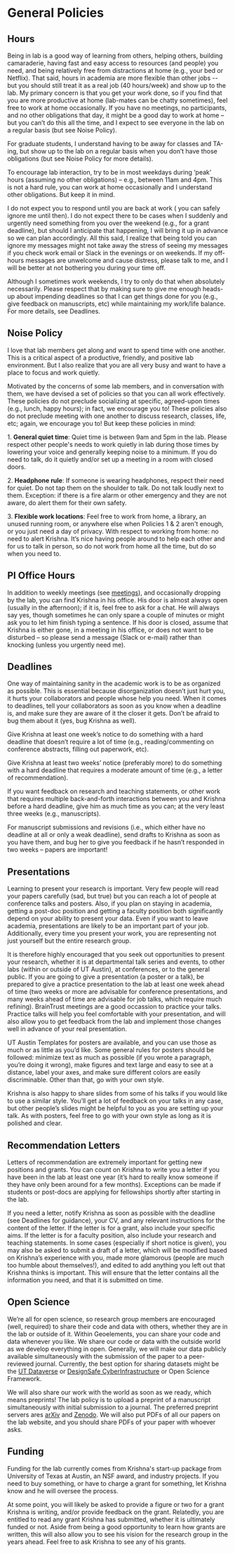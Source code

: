 # General Policies

## Hours
Being in lab is a good way of learning from others, helping others, building camaraderie, having fast and easy access to resources (and people) you need, and being relatively free from distractions at home (e.g., your bed or Netflix). That said, hours in academia are more flexible than other jobs -- but you should still treat it as a real job (40 hours/week) and show up to the lab. My primary concern is that you get your work done, so if you find that you are more productive at home (lab-mates can be chatty sometimes), feel free to work at home occasionally. If you have no meetings, no participants, and no other obligations that day, it might be a good day to work at home – but you can’t do this all the time, and I expect to see everyone in the lab on a regular basis (but see Noise Policy). 

For graduate students, I understand having to be away for classes and TA-ing, but show up to the lab on a regular basis when you don’t have those obligations (but see Noise Policy for more details).

To encourage lab interaction, try to be in most weekdays during ‘peak’ hours (assuming no other obligations) – e.g., between 11am and 4pm. This is not a hard rule, you can work at home occasionally and I understand other obligations. But keep it in mind.

I do not expect you to respond until you are back at work ( you can safely ignore me until then). I do not expect there to be cases when I suddenly and urgently need something from you over the weekend (e.g., for a grant deadline), but should I anticipate that happening, I will bring it up in advance so we can plan accordingly. All this said, I realize that being told you can ignore my messages might not take away the stress of seeing my messages if you check work email or Slack in the evenings or on weekends. If my off-hours messages are unwelcome and cause distress, please talk to me, and I will be better at not bothering you during your time off.

Although I sometimes work weekends, I try to only do that when absolutely necessarily. Please respect that by making sure to give me enough heads-up about impending deadlines so that I can get things done for you (e.g., give feedback on manuscripts, etc) while maintaining my work/life balance. For more details, see Deadlines.


## Noise Policy

I love that lab members get along and want to spend time with one another. This is a critical aspect of a productive, friendly, and positive lab environment. But I also realize that you are all very busy and want to have a place to focus and work quietly. 

Motivated by the concerns of some lab members, and in conversation with them, we have devised a set of policies so that you can all work effectively. These policies do not preclude socializing at specific, agreed-upon times (e.g., lunch, happy hours); in fact, we encourage you to! These policies also do not preclude meeting with one another to discuss research, classes, life, etc; again, we encourage you to! But keep these policies in mind:

1. **General quiet time**: Quiet time is between 9am and 5pm in the lab. Please respect other people's needs to work quietly in lab during those times by lowering your voice and generally keeping noise to a minimum. If you do need to talk, do it quietly and/or set up a meeting in a room with closed doors.

2. **Headphone rule**: If someone is wearing headphones, respect their need for quiet. Do not tap them on the shoulder to talk. Do not talk loudly next to them. Exception: if there is a fire alarm or other emergency and they are not aware, do alert them for their own safety.

3. **Flexible work locations**: Feel free to work from home, a library, an unused running room, or anywhere else when Policies 1 & 2 aren't enough, or you just need a day of privacy. With respect to working from home: no need to alert Krishna. It’s nice having people around to help each other and for us to talk in person, so do not work from home all the time, but do so when you need to.


## PI Office Hours

In addition to weekly meetings (see [meetings](meetings)), and occasionally dropping by the lab, you can find Krishna in his office. His door is almost always open (usually in the afternoon); if it is, feel free to ask for a chat. He will always say yes, though sometimes he can only spare a couple of minutes or might ask you to let him finish typing a sentence. If his door is closed, assume that Krishna is either gone, in a meeting in his office, or does not want to be disturbed – so please send a message (Slack or e-mail) rather than knocking (unless you urgently need me).


## Deadlines
One way of maintaining sanity in the academic work is to be as organized as possible. This is essential because disorganization doesn’t just hurt you, it hurts your collaborators and people whose help you need. When it comes to deadlines, tell your collaborators as soon as you know when a deadline is, and make sure they are aware of it the closer it gets. Don’t be afraid to bug them about it (yes, bug Krishna as well). 

Give Krishna at least one week’s notice to do something with a hard deadline that doesn’t require a lot of time (e.g., reading/commenting on conference abstracts, filling out paperwork, etc). 

Give Krishna at least two weeks’ notice (preferably more) to do something with a hard deadline that requires a moderate amount of time (e.g., a letter of recommendation). 

If you want feedback on research and teaching statements, or other work that requires multiple back-and-forth interactions between you and Krishna before a hard deadline, give him as much time as you can; at the very least three weeks (e.g., manuscripts).

For manuscript submissions and revisions (i.e., which either have no deadline at all or only a weak deadline), send drafts to Krishna as soon as you have them, and bug her to give you feedback if he hasn’t responded in two weeks – papers are important!


## Presentations

Learning to present your research is important. Very few people will read your papers carefully (sad, but true) but you can reach a lot of people at conference talks and posters. Also, if you plan on staying in academia, getting a post-doc position and getting a faculty position both significantly depend on your ability to present your data. Even if you want to leave academia, presentations are likely to be an important part of your job. Additionally, every time you present your work, you are representing not just yourself but the entire research group.

It is therefore highly encouraged that you seek out opportunities to present your research, whether it is at departmental talk series and events, to other labs (within or outside of UT Austin), at conferences, or to the general public. If you are going to give a presentation (a poster or a talk), be prepared to give a practice presentation to the lab at least one week ahead of time (two weeks or more are advisable for conference presentations, and many weeks ahead of time are advisable for job talks, which require much refining). BrainTrust meetings are a good occassion to practice your talks. Practice talks will help you feel comfortable with your presentation, and will also allow you to get feedback from the lab and implement those changes well in advance of your real presentation. 

UT Austin Templates for posters are available, and you can use those as much or as little as you’d like. Some general rules for posters should be followed: minimize text as much as possible (if you wrote a paragraph, you’re doing it wrong), make figures and text large and easy to see at a distance, label your axes, and make sure different colors are easily discriminable. Other than that, go with your own style.

Krishna is also happy to share slides from some of his talks if you would like to use a similar style. You’ll get a lot of feedback on your talks in any case, but other people’s slides might be helpful to you as you are setting up your talk. As with posters, feel free to go with your own style as long as it is polished and clear.


## Recommendation Letters
Letters of recommendation are extremely important for getting new positions and grants. You can count on Krishna to write you a letter if you have been in the lab at least one year (it’s hard to really know someone if they have only been around for a few months). Exceptions can be made if students or post-docs are applying for fellowships shortly after starting in the lab. 

If you need a letter, notify Krishna as soon as possible with the deadline (see Deadlines for guidance), your CV, and any relevant instructions for the content of the letter. If the letter is for a grant, also include your specific aims. If the letter is for a faculty position, also include your research and teaching statements. In some cases (especially if short notice is given), you may also be asked to submit a draft of a letter, which will be modified based on Krishna’s experience with you, made more glamorous (people are much too humble about themselves!), and edited to add anything you left out that Krishna thinks is important. This will ensure that the letter contains all the information you need, and that it is submitted on time.


## Open Science

We’re all for open science, so research group members are encouraged (well, required) to share their code and data with others, whether they are in the lab or outside of it. Within Geoelements, you can share your code and data whenever you like. We share our code or data with the outside world as we develop everything in open. Generally, we will make our data publicly available simultaneously with the submission of the paper to a peer-reviewed journal.  Currently, the best option for sharing  datasets might be the [UT Dataverse](https://dataverse.tdl.org/dataverse/utexas) or [DesignSafe CyberInfrastructure](https://designsafe-ci.org) or  Open Science Framework. 

We will also share our work with the world as soon as we ready, which means preprints! The lab policy is to upload a preprint of a manuscript simultaneously with initial submission to a journal. The preferred preprint servers ares [arXiv](https://arxiv.org/) and [Zenodo](https://zenodo.org). We will also put PDFs of all our papers on the lab website, and you should share PDFs of your paper with whoever asks.

## Funding

Funding for the lab currently comes from Krishna's start-up package from University of Texas at Austin, an NSF award, and industry projects. If you need to buy something, or have to charge a grant for something, let Krishna know and he will oversee the process.

At some point, you will likely be asked to provide a figure or two for a grant Krishna is writing, and/or provide feedback on the grant. Relatedly, you are entitled to read any grant Krishna has submitted, whether it is ultimately funded or not. Aside from being a good opportunity to learn how grants are written, this will also allow you to see his vision for the research group in the years ahead. Feel free to ask Krishna to see any of his grants.

